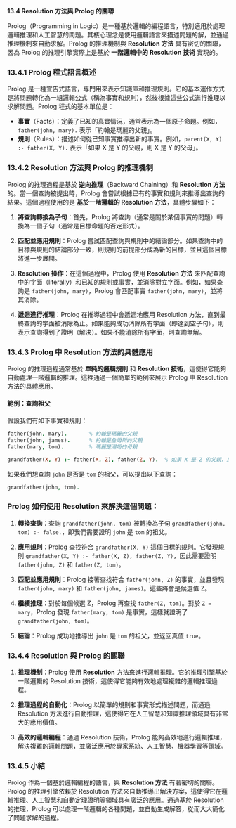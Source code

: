**13.4 Resolution 方法與 Prolog 的關聯**

Prolog（Programming in Logic）是一種基於邏輯的編程語言，特別適用於處理邏輯推理和人工智慧的問題。其核心理念是使用邏輯語言來描述問題的解，並通過推理機制來自動求解。Prolog 的推理機制與 **Resolution 方法** 具有密切的關聯，因為 Prolog 的推理引擎實際上是基於 **一階邏輯中的 Resolution 技術** 實現的。

### 13.4.1 Prolog 程式語言概述

Prolog 是一種宣告式語言，專門用來表示知識庫和推理規則。它的基本運作方式是將問題轉化為一組邏輯公式（稱為事實和規則），然後根據這些公式進行推理以求解問題。Prolog 程式的基本單位是：

- **事實**（Facts）：定義了已知的真實情況，通常表示為一個原子命題。例如，`father(john, mary).` 表示「約翰是瑪麗的父親」。
- **規則**（Rules）：描述如何從已知事實推導出新的事實。例如，`parent(X, Y) :- father(X, Y).` 表示「如果 X 是 Y 的父親，則 X 是 Y 的父母」。

### 13.4.2 Resolution 方法與 Prolog 的推理機制

Prolog 的推理過程是基於 **逆向推理**（Backward Chaining）和 **Resolution 方法** 的。當一個查詢被提出時，Prolog 會嘗試根據已有的事實和規則來推導出查詢的結果。這個過程使用的是 **基於一階邏輯的 Resolution 方法**，具體步驟如下：

1. **將查詢轉換為子句**：首先，Prolog 將查詢（通常是關於某個事實的問題）轉換為一個子句（通常是目標命題的否定形式）。
   
2. **匹配並應用規則**：Prolog 嘗試匹配查詢與規則中的結論部分。如果查詢中的目標與規則的結論部分一致，則規則的前提部分成為新的目標，並且這個目標將進一步展開。

3. **Resolution 操作**：在這個過程中，Prolog 使用 **Resolution 方法** 來匹配查詢中的字面（literally）和已知的規則或事實，並消除對立字面。例如，如果查詢是 `father(john, mary)`，Prolog 會匹配事實 `father(john, mary)`，並將其消除。

4. **遞迴進行推理**：Prolog 在推導過程中會遞迴地應用 Resolution 方法，直到最終查詢的字面被消除為止。如果能夠成功消除所有字面（即達到空子句），則表示查詢得到了證明（解決）。如果不能消除所有字面，則查詢無解。

### 13.4.3 Prolog 中 Resolution 方法的具體應用

Prolog 的推理過程通常基於 **單純的邏輯規則** 和 **Resolution 技術**，這使得它能夠自動處理一階邏輯的推理。這裡通過一個簡單的範例來展示 Prolog 中 Resolution 方法的具體應用。

#### 範例：查詢祖父

假設我們有如下事實和規則：

```prolog
father(john, mary).       % 約翰是瑪麗的父親
father(john, james).      % 約翰是詹姆斯的父親
father(mary, tom).        % 瑪麗是湯姆的母親

grandfather(X, Y) :- father(X, Z), father(Z, Y).  % 如果 X 是 Z 的父親，且 Z 是 Y 的父親，那麼 X 是 Y 的祖父
```

如果我們想查詢 `john` 是否是 `tom` 的祖父，可以提出以下查詢：

```prolog
grandfather(john, tom).
```

### Prolog 如何使用 Resolution 來解決這個問題：

1. **轉換查詢**：查詢 `grandfather(john, tom)` 被轉換為子句 `grandfather(john, tom) :- false.`，即我們需要證明 `john` 是 `tom` 的祖父。
   
2. **應用規則**：Prolog 查找符合 `grandfather(X, Y)` 這個目標的規則。它發現規則 `grandfather(X, Y) :- father(X, Z), father(Z, Y)`，因此需要證明 `father(john, Z)` 和 `father(Z, tom)`。

3. **匹配並應用規則**：Prolog 接著查找符合 `father(john, Z)` 的事實，並且發現 `father(john, mary)` 和 `father(john, james)`。這些將會是候選值 Z。

4. **繼續推理**：對於每個候選 Z，Prolog 再查找 `father(Z, tom)`。對於 `Z = mary`，Prolog 發現 `father(mary, tom)` 是事實，這樣就證明了 `grandfather(john, tom)`。

5. **結論**：Prolog 成功地推導出 `john` 是 `tom` 的祖父，並返回真值 `true`。

### 13.4.4 Resolution 與 Prolog 的關聯

1. **推理機制**：Prolog 使用 **Resolution** 方法來進行邏輯推理。它的推理引擎基於一階邏輯的 Resolution 技術，這使得它能夠有效地處理複雜的邏輯推理過程。

2. **推理過程的自動化**：Prolog 以簡單的規則和事實形式描述問題，而通過 Resolution 方法進行自動推理，這使得它在人工智慧和知識推理領域具有非常大的應用價值。

3. **高效的邏輯編程**：通過 Resolution 技術，Prolog 能夠高效地進行邏輯推理，解決複雜的邏輯問題，並廣泛應用於專家系統、人工智慧、機器學習等領域。

### 13.4.5 小結

Prolog 作為一個基於邏輯編程的語言，與 **Resolution 方法** 有著密切的關聯。Prolog 的推理引擎依賴於 Resolution 方法來自動推導出解決方案，這使得它在邏輯推理、人工智慧和自動定理證明等領域具有廣泛的應用。通過基於 Resolution 的推理，Prolog 可以處理一階邏輯的各種問題，並自動生成解答，從而大大簡化了問題求解的過程。